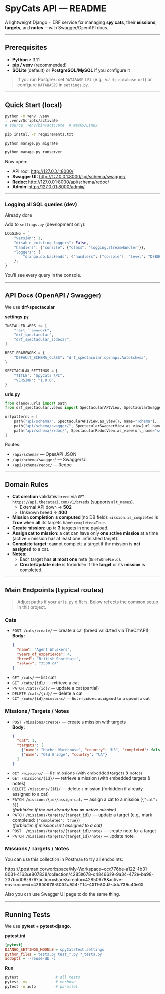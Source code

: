 # SpyCats API — README

A lightweight Django + DRF service for managing **spy cats**, their **missions**, **targets**, and **notes** —with Swagger/OpenAPI docs.

---

## Prerequisites

- **Python** ≥ 3.11  
- **pip / venv** (recommended)  
- **SQLite** (default) or **PostgreSQL/MySQL** if you configure it

> If you run Postgres: set `DATABASE_URL` (e.g., via `dj-database-url`) or configure `DATABASES` in `settings.py`.

---

## Quick Start (local)

```bash
python -m venv .venv
. .venv/Scripts/activate
# source .venv/bin/activate  # macOS/Linux

pip install -r requirements.txt

python manage.py migrate

python manage.py runserver
```

Now open:
- API root: http://127.0.0.1:8000/
- **Swagger UI:** http://127.0.0.1:8000/api/schema/swagger/
- **Redoc:** http://127.0.0.1:8000/api/schema/redoc/
- **Admin:** http://127.0.0.1:8000/admin/

---

### Logging all SQL queries (dev)

Already done

Add to `settings.py` (development only):

```python
LOGGING = {
    "version": 1,
    "disable_existing_loggers": False,
    "handlers": {"console": {"class": "logging.StreamHandler"}},
    "loggers": {
        "django.db.backends": {"handlers": ["console"], "level": "DEBUG"},
    },
}
```

You’ll see every query in the console.

---

## API Docs (OpenAPI / Swagger)

We use **drf-spectacular**.

**settings.py**

```python
INSTALLED_APPS += [
    "rest_framework",
    "drf_spectacular",
    "drf_spectacular_sidecar",
]

REST_FRAMEWORK = {
    "DEFAULT_SCHEMA_CLASS": "drf_spectacular.openapi.AutoSchema",
}

SPECTACULAR_SETTINGS = {
    "TITLE": "SpyCats API",
    "VERSION": "1.0.0",
}
```

**urls.py**

```python
from django.urls import path
from drf_spectacular.views import SpectacularAPIView, SpectacularSwaggerView, SpectacularRedocView

urlpatterns = [
    path("api/schema/", SpectacularAPIView.as_view(), name="schema"),
    path("api/schema/swagger/", SpectacularSwaggerView.as_view(url_name="schema"), name="swagger-ui"),
    path("api/schema/redoc/", SpectacularRedocView.as_view(url_name="schema"), name="redoc"),
]
```

Routes:
- `/api/schema/` — OpenAPI JSON
- `/api/schema/swagger/` — Swagger UI
- `/api/schema/redoc/` — Redoc

---

## Domain Rules

- **Cat creation** validates `breed` via `GET https://api.thecatapi.com/v1/breeds` (supports `alt_names`).
  - External API down → **502**
  - Unknown breed → **400**
- **Mission completion is computed** (no DB field): `mission.is_completed` is **True** when **all** its targets have `completed=True`.
- **Create mission**: up to **3** targets in one payload.
- **Assign cat to mission**: a cat can have only **one active mission** at a time (active = mission has at least one unfinished target).
- **Complete target**: cannot complete a target if the mission is **not assigned** to a cat.
- **Notes**:
  - Each target has **at most one** note (`OneToOneField`).
  - **Create/Update note** is forbidden if the **target** or its **mission** is completed.

---

## Main Endpoints (typical routes)

> Adjust paths if your `urls.py` differs. Below reflects the common setup in this project.

### Cats
- `POST /cats/create/` — create a cat (breed validated via TheCatAPI)
  **Body:**
  ```json
  {
    "name": "Agent Whiskers",
    "years_of_experience": 4,
    "breed": "British Shorthair",
    "salary": "3500.00"
  }
  ```
- `GET /cats/` — list cats  
- `GET /cats/{id}/` — retrieve a cat  
- `PATCH /cats/{id}/` — update a cat (partial)  
- `DELETE /cats/{id}/` — delete a cat  
- `GET /cats/{id}/missions/` — list missions assigned to a specific cat

### Missions / Targets / Notes
- `POST /missions/create/` — create a mission with targets  
  **Body:**
  ```json
  {
    "cat": 1,
    "targets": [
      {"name": "Harbor Warehouse", "country": "US", "completed": false},
      {"name": "Old Bridge", "country": "UA"}
    ]
  }
  ```
- `GET /missions/` — list missions (with embedded targets & notes)  
- `GET /missions/{id}/` — retrieve a mission (with embedded targets & notes)  
- `DELETE /missions/{id}/` — delete a mission (forbidden if already assigned to a cat)  
- `PATCH /missions/{id}/assign-cat/` — assign a cat to a mission (`{"cat": 3}`)  
  *(forbidden if the cat already has an active mission)*  
- `PATCH /missions/targets/{target_id}/` — update a target (e.g., mark completed: `{"completed": true}`)  
  *(forbidden if mission isn’t assigned to a cat)*  
- `POST  /missions/targets/{target_id}/note/` — create note for a target  
- `PATCH /missions/targets/{target_id}/note/` — update note

### Missions / Targets / Notes
You can use this collection in Postman to try all endpoints:

https://.postman.co/workspace/My-Workspace~ccc776be-a122-4b31-8031-4163ce807838/collection/42850678-c4846629-9a34-4726-ba98-237bbd083976?action=share&creator=42850678&active-environment=42850678-8052c954-f114-4511-80d8-4dc739c45e65

Also you can use Swagger UI page to do the same thing.

---

## Running Tests

We use **pytest** + **pytest-django**.

**pytest.ini**
```ini
[pytest]
DJANGO_SETTINGS_MODULE = spyCatsTest.settings
python_files = tests.py test_*.py *_tests.py
addopts = --reuse-db -q
```

**Run**
```bash
pytest                 # all tests
pytest -vv             # verbose
pytest -n auto         # parallel
```
